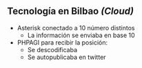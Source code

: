 ## Tecnología en Bilbao _(Cloud)_

- Asterisk conectado a 10 número distintos
    - La información se enviaba en base 10
- PHPAGI para recibir la posición:
    - Se descodificaba
    - Se autopublicaba en twitter
